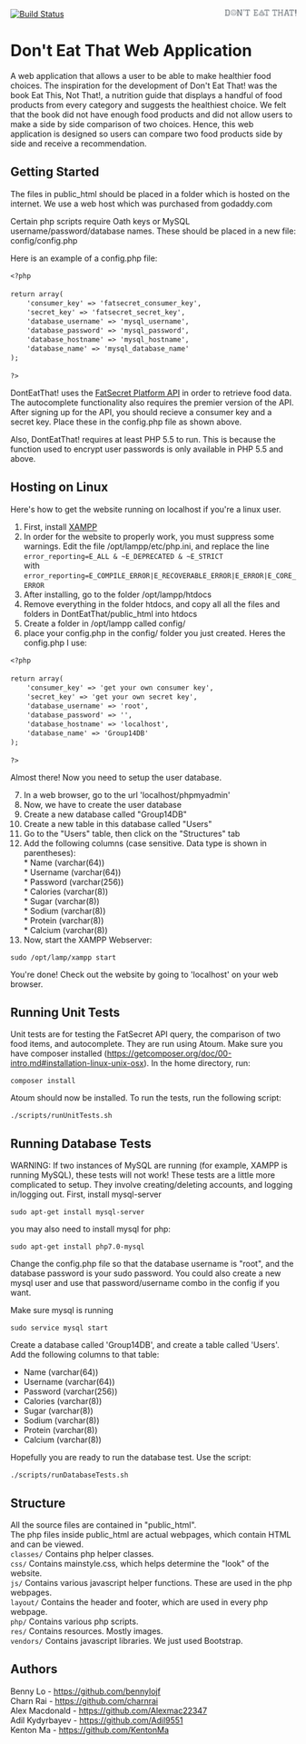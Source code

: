 [![Build Status](https://travis-ci.com/Alexmac22347/DontEatThat.svg?token=Dp1JTmix1PPSSRxKqqsj&branch=master)](https://travis-ci.com/Alexmac22347/DontEatThat) <img src="public_html/res/greylogo.png" width="25%" height="25%" align="right"/>

# Don't Eat That Web Application

A web application that allows a user to be able to make healthier food choices. The inspiration for the development of Don't 
Eat That! was the book Eat This, Not That!, a nutrition guide that displays a handful of food products from every category 
and suggests the healthiest choice. We felt that the book did not have enough food products and did not allow users to make a 
side by side comparison of two choices. Hence, this web application is designed so users can compare two food products side by 
side and receive a recommendation.


## Getting Started

The files in public_html should be placed in a folder which is hosted
on the internet. We use a web host which was purchased from godaddy.com

Certain php scripts require Oath keys or MySQL username/password/database names.
These should be placed in a new file: config/config.php

Here is an example of a config.php file:
```
<?php

return array(
    'consumer_key' => 'fatsecret_consumer_key',
    'secret_key' => 'fatsecret_secret_key',
    'database_username' => 'mysql_username',
    'database_password' => 'mysql_password',
    'database_hostname' => 'mysql_hostname',
    'database_name' => 'mysql_database_name'
);

?>
```

DontEatThat! uses the [FatSecret Platform API](https://platform.fatsecret.com/api/) in order to retrieve
food data. The autocomplete functionality also requires the premier version of the API. After signing up for the
API, you should recieve a consumer key and a secret key. Place these in the config.php file as shown above.  

Also, DontEatThat! requires at least PHP 5.5 to run. This is because the function used to encrypt user passwords is only
available in PHP 5.5 and above.


## Hosting on Linux

Here's how to get the website running on localhost if you're a linux user.  
1. First, install [XAMPP](https://www.apachefriends.org/download.html)  
2. In order for the website to properly work, you must suppress some warnings. Edit the file /opt/lampp/etc/php.ini, and replace the line  
``` error_reporting=E_ALL & ~E_DEPRECATED & ~E_STRICT ```  
with  
``` error_reporting=E_COMPILE_ERROR|E_RECOVERABLE_ERROR|E_ERROR|E_CORE_ERROR ```  
3. After installing, go to the folder /opt/lampp/htdocs  
4. Remove everything in the folder htdocs, and copy all all the files and folders in DontEatThat/public_html into htdocs  
5. Create a folder in /opt/lampp called config/  
6. place your config.php in the config/ folder you just created. Heres the config.php I use:  
```
<?php

return array(
    'consumer_key' => 'get your own consumer key',
    'secret_key' => 'get your own secret key',
    'database_username' => 'root',
    'database_password' => '',
    'database_hostname' => 'localhost',
    'database_name' => 'Group14DB'
);

?>

```

   Almost there! Now you need to setup the user database. 

7. In a web browser, go to the url 'localhost/phpmyadmin'  
8. Now, we have to create the user database  
  1. Create a new database called "Group14DB"  
  2. Create a new table in this database called "Users"  
  3. Go to the "Users" table, then click on the "Structures" tab  
  4. Add the following columns (case sensitive. Data type is shown in parentheses):  
    * Name (varchar(64))  
    * Username (varchar(64))  
    * Password (varchar(256))  
    * Calories (varchar(8))  
    * Sugar (varchar(8))  
    * Sodium (varchar(8))  
    * Protein (varchar(8))  
    * Calcium (varchar(8))  
10. Now, start the XAMPP Webserver:  
```
sudo /opt/lamp/xampp start
```
You're done! Check out the website by going to 'localhost' on your web browser.   


## Running Unit Tests

Unit tests are for testing the FatSecret API query, the comparison of two food items, and autocomplete.
They are run using Atoum. Make sure you have composer installed (https://getcomposer.org/doc/00-intro.md#installation-linux-unix-osx).
In the home directory, run:
```
composer install
```
Atoum should now be installed. To run the tests, run the following script:  

```
./scripts/runUnitTests.sh
```

## Running Database Tests

WARNING: If two instances of MySQL are running (for example, XAMPP is running MySQL), these tests will not work!
These tests are a little more complicated to setup. They involve creating/deleting accounts, and logging in/logging out.
First, install mysql-server
```
sudo apt-get install mysql-server
```
you may also need to install mysql for php:
```
sudo apt-get install php7.0-mysql
```
Change the config.php file so that the database username is "root", and
the database password is your sudo password. You could also create
a new mysql user and use that password/username combo in the config if you want.

Make sure mysql is running
```
sudo service mysql start
```

Create a database called 'Group14DB', and create a table called 'Users'.
Add the following columns to that table:
* Name (varchar(64))  
* Username (varchar(64))  
* Password (varchar(256))  
* Calories (varchar(8))  
* Sugar (varchar(8))  
* Sodium (varchar(8))  
* Protein (varchar(8))  
* Calcium (varchar(8))  

Hopefully you are ready to run the database test. Use the script:

```
./scripts/runDatabaseTests.sh
```


## Structure
All the source files are contained in "public_html".  
The php files inside public_html are actual webpages, which contain HTML and can be viewed.  
```classes/```  Contains php helper classes.  
```css/```  Contains mainstyle.css, which helps determine the "look" of the website.  
```js/```  Contains various javascript helper functions. These are used in the php webpages.  
```layout/```  Contains the header and footer, which are used in every php webpage.  
```php/```  Contains various php scripts.  
```res/```  Contains resources. Mostly images.  
```vendors/```  Contains javascript libraries. We just used Bootstrap.  


## Authors
Benny Lo - https://github.com/bennylojf  
Charn Rai - https://github.com/charnrai  
Alex Macdonald - https://github.com/Alexmac22347  
Adil Kydyrbayev - https://github.com/Adil9551  
Kenton Ma - https://github.com/KentonMa  
